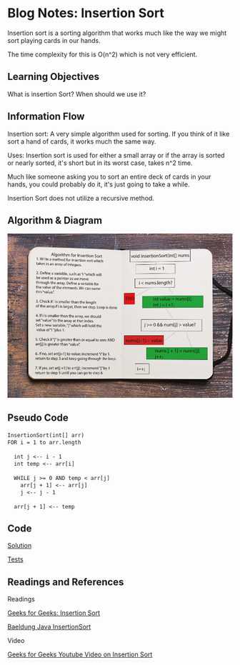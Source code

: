 # Blog Notes: Insertion Sort

Insertion sort is a sorting algorithm that works much like the way we might sort playing cards in our hands.

The time complexity for this is O(n^2) which is not very efficient.

## Learning Objectives

What is insertion Sort? When should we use it?

## Information Flow

Insertion sort: A very simple algorithm used for sorting. If you think of it like sort a hand of cards, it works much the same way.

Uses: Insertion sort is used for either a small array or if the array is sorted or nearly sorted, it's short but in its worst case, takes n^2 time. 

Much like someone asking you to sort an entire deck of cards in your hands, you could probably do it, it's just going to take a while.

Insertion Sort does not utilize a recursive method.  

## Algorithm & Diagram

![Created by Renee Messick](/assets/insertionSort.png)

## Pseudo Code

    InsertionSort(int[] arr)
    FOR i = 1 to arr.length

      int j <-- i - 1
      int temp <-- arr[i]

      WHILE j >= 0 AND temp < arr[j]
        arr[j + 1] <-- arr[j]
        j <-- j - 1

      arr[j + 1] <-- temp
      
## Code
[Solution](/insertionsort/InsertionSort.java)

[Tests](/insertionsort/InsertionSortTest.java)

## Readings and References

Readings

[Geeks for Geeks: Insertion Sort](https://www.geeksforgeeks.org/insertion-sort/)

[Baeldung Java InsertionSort](https://www.baeldung.com/java-insertion-sort)

Video

[Geeks for Geeks Youtube Video on Insertion Sort](https://www.youtube.com/watch?v=OGzPmgsI-pQ)
